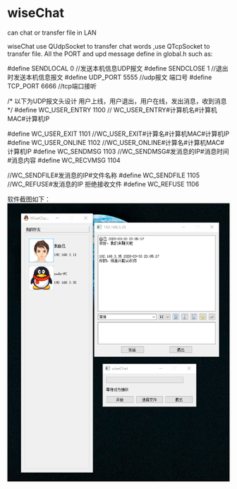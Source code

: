 # wiseChat
can chat or transfer file in LAN

wiseChat use QUdpSocket to transfer chat words ,use QTcpSocket to transfer file.
All the PORT and upd message define in global.h
such as:


#define SENDLOCAL 0  //发送本机信息UDP报文
#define SENDCLOSE 1  //退出时发送本机信息报文
#define UDP_PORT 5555 //udp报文 端口号
#define TCP_PORT 6666 //tcp端口接听

/*  以下为UDP报文头设计 用户上线，用户退出，用户在线，发出消息，收到消息 */
#define WC_USER_ENTRY 1100
// WC_USER_ENTRY#计算机名#计算机MAC#计算机IP

#define WC_USER_EXIT 1101
//WC_USER_EXIT#计算名#计算机MAC#计算机IP
#define WC_USER_ONLINE 1102
//WC_USER_ONLINE#计算名#计算机MAC#计算机IP
#define WC_SENDMSG 1103
//WC_SENDMSG#发消息的IP#消息时间#消息内容
#define WC_RECVMSG 1104

//WC_SENDFILE#发消息的IP#文件名称
#define WC_SENDFILE 1105
//WC_REFUSE#发消息的IP     拒绝接收文件
#define WC_REFUSE 1106

软件截图如下：
![image](https://github.com/xiaodaoapple/wiseChat/blob/master/images/%E6%8D%95%E8%8E%B7.PNG)
